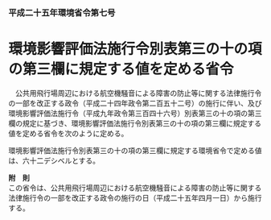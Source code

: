 ### 平成二十五年環境省令第七号  
# 環境影響評価法施行令別表第三の十の項の第三欄に規定する値を定める省令  
　公共用飛行場周辺における航空機騒音による障害の防止等に関する法律施行令の一部を改正する政令（平成二十四年政令第二百五十二号）の施行に伴い、及び環境影響評価法施行令（平成九年政令第三百四十六号）別表第三の十の項の第三欄の規定に基づき、環境影響評価法施行令別表第三の十の項の第三欄に規定する値を定める省令を次のように定める。  
  
環境影響評価法施行令別表第三の十の項の第三欄に規定する環境省令で定める値は、六十二デシベルとする。  
  
**附　則**  
この省令は、公共用飛行場周辺における航空機騒音による障害の防止等に関する法律施行令の一部を改正する政令の施行の日（平成二十五年四月一日）から施行する。  
  
